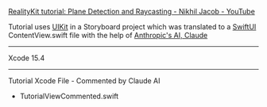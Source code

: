 [RealityKit tutorial: Plane Detection and Raycasting - Nikhil Jacob - YouTube](https://youtu.be/T1u1tyMlMLM?si=QQtj0IFs18EW6ZXi)

Tutorial uses [UIKit](https://developer.apple.com/documentation/uikit) in a Storyboard project which was translated to a [SwiftUI](https://developer.apple.com/xcode/swiftui/) ContentView.swift file with the help of [Anthropic's AI, Claude](https://www.anthropic.com)

- - - -

Xcode 15.4

- - - -

Tutorial Xcode File - Commented by Claude AI

* TutorialViewCommented.swift
